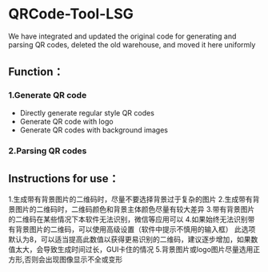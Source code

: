 # QRCode-Tool-LSG
We have integrated and updated the original code for generating and parsing QR codes, deleted the old warehouse, and moved it here uniformly
## Function：
### 1.Generate QR code
+ Directly generate regular style QR codes
+ Generate QR code with logo
+ Generate QR codes with background images
### 2.Parsing QR codes
## Instructions for use：
1.生成带有背景图片的二维码时，尽量不要选择背景过于复杂的图片
2.生成带有背景图片的二维码时，二维码颜色和背景主体颜色尽量有较大差异
3.带有背景图片的二维码在某些情况下本软件无法识别，微信等应用可以
4.如果始终无法识别带有背景图片的二维码，可以使用高级设置（软件中提示不慎用的输入框）
此选项默认为8，可以适当提高此数值以获得更易识别的二维码，建议逐步增加，如果数值太大，会导致生成时间过长，GUI卡住的情况
5.背景图片或logo图片尽量选用正方形,否则会出现图像显示不全或变形